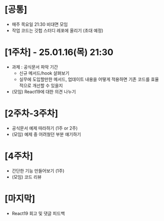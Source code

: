 # [공통]
- 매주 목요일 21:30 비대면 모임
- 작업 코드는 깃헙 스터디 레포에 올리기 (초대 예정)

# [1주차] - 25.01.16(목) 21:30
- 과제 : 공식문서 파악 기간
  - 신규 메서드/hook 살펴보기
  - 실무에 도입할만한 메서드, 업데이트 내용을 어떻게 적용하면 기존 코드를 효율적으로 개선할 수 있을지
- (모임) React19에 대한 의견 나누기

# [2주차-3주차]
- 공식문서 예제 따라하기 (1주 or 2주)
- (모임) 예제 중 어려웠던 부분 얘기하기

# [4주차]
- 간단한 기능 만들어보기 (1주)
- (모임) 코드 리뷰

# [마지막]
- React19 회고 및 댓글 피드백
